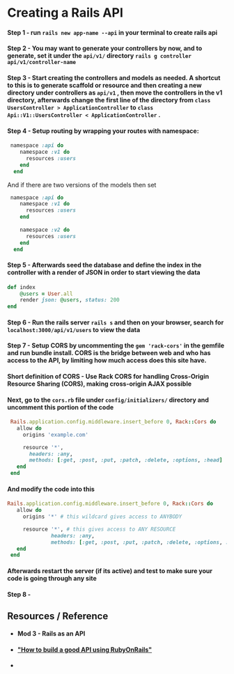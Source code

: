 # Creating a Rails API

#### Step 1 - run `rails new app-name --api` in your terminal to create rails api

#### Step 2 - You may want to generate your controllers by now, and to generate, set it under the `api/v1/` directory `rails g controller api/v1/controller-name` 

#### Step 3 - Start creating the controllers and models as needed. A shortcut to this is to generate scaffold or resource and then creating a new directory under controllers as `api/v1` , then move the controllers in the v1 directory, afterwards change the first line of the directory from `class UsersController > ApplicationController` to `class Api::V1::UsersController < ApplicationController` .

#### Step 4 - Setup routing by wrapping your routes with namespace:

``` ruby
 namespace :api do
    namespace :v1 do
      resources :users
    end
  end
```

And if there are two versions of the models then set

``` ruby
 namespace :api do
    namespace :v1 do
      resources :users
    end
    
    namespace :v2 do
      resources :users
    end
  end
```



#### Step 5 - Afterwards seed the database and define the index in the controller with a render of JSON in order to start viewing the data

``` ruby
def index
    @users = User.all
    render json: @users, status: 200
end
```



#### Step 6 - Run the rails server `rails s` and then on your browser, search for `localhost:3000/api/v1/users` to view the data 

#### Step 7 - Setup CORS by uncommenting the `gem 'rack-cors'`  in the gemfile and run bundle install. CORS is the bridge between web and who has access to the API, by limiting how much access does this site have. 

#### Short definition of CORS - Use Rack CORS for handling Cross-Origin Resource Sharing (CORS), making cross-origin AJAX possible

#### Next, go to the `cors.rb` file under `config/initializers/` directory and uncomment this portion of the code 

```ruby
 Rails.application.config.middleware.insert_before 0, Rack::Cors do
   allow do
     origins 'example.com'

     resource '*',
       headers: :any,
       methods: [:get, :post, :put, :patch, :delete, :options, :head]
   end
 end
```

#### And modify the code into this

```ruby
Rails.application.config.middleware.insert_before 0, Rack::Cors do
   allow do
     origins '*' # this wildcard gives access to ANYBODY

     resource '*', # this gives access to ANY RESOURCE
              headers: :any,
              methods: [:get, :post, :put, :patch, :delete, :options, :head]
   end
 end
```

#### Afterwards restart the server (if its active) and test to make sure your code is going through any site

####  









#### Step 8 - 







## Resources / Reference

* #### Mod 3 - Rails as an API

* #### ["How to build a good API using RubyOnRails"](https://codeburst.io/how-to-build-a-good-api-using-rubyonrails-ef7eadfa3078)

* 




